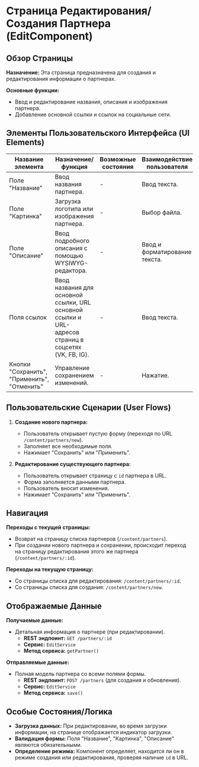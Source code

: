 # Страница Редактирования/Создания Партнера (EditComponent)

## Обзор Страницы

**Назначение:** Эта страница предназначена для создания и редактирования информации о партнерах.

**Основные функции:**
-   Ввод и редактирование названия, описания и изображения партнера.
-   Добавление основной ссылки и ссылок на социальные сети.

## Элементы Пользовательского Интерфейса (UI Elements)

| Название элемента | Назначение/функция | Возможные состояния | Взаимодействие пользователя |
| --- | --- | --- | --- |
| Поле "Название" | Ввод названия партнера. | - | Ввод текста. |
| Поле "Картинка" | Загрузка логотипа или изображения партнера. | - | Выбор файла. |
| Поле "Описание" | Ввод подробного описания с помощью WYSIWYG-редактора. | - | Ввод и форматирование текста. |
| Поля ссылок | Ввод названия для основной ссылки, URL основной ссылки и URL-адресов страниц в соцсетях (VK, FB, IG). | - | Ввод текста. |
| Кнопки "Сохранить", "Применить", "Отменить" | Управление сохранением изменений. | - | Нажатие. |

## Пользовательские Сценарии (User Flows)

1.  **Создание нового партнера:**
    -   Пользователь открывает пустую форму (переходя по URL `/content/partners/new`).
    -   Заполняет все необходимые поля.
    -   Нажимает "Сохранить" или "Применить".

2.  **Редактирование существующего партнера:**
    -   Пользователь открывает страницу с `id` партнера в URL.
    -   Форма заполняется данными партнера.
    -   Пользователь вносит изменения.
    -   Нажимает "Сохранить" или "Применить".

## Навигация

**Переходы с текущей страницы:**
-   Возврат на страницу списка партнеров (`/content/partners`).
-   При создании нового партнера и сохранении, происходит переход на страницу редактирования этого же партнера (`/content/partners/:id`).

**Переходы на текущую страницу:**
-   Со страницы списка для редактирования: `/content/partners/:id`.
-   Со страницы списка для создания: `/content/partners/new`.

## Отображаемые Данные

**Получаемые данные:**
-   Детальная информация о партнере (при редактировании).
    -   **REST эндпоинт:** `GET /partners/:id`
    -   **Сервис:** `EditService`
    -   **Метод сервиса:** `getPartner()`

**Отправляемые данные:**
-   Полная модель партнера со всеми полями формы.
    -   **REST эндпоинт:** `POST /partners` (для создания и обновления).
    -   **Сервис:** `EditService`
    -   **Метод сервиса:** `save()`

## Особые Состояния/Логика

-   **Загрузка данных:** При редактировании, во время загрузки информации, на странице отображается индикатор загрузки.
-   **Валидация формы:** Поля "Название", "Картинка", "Описание" являются обязательными.
-   **Определение режима:** Компонент определяет, находится ли он в режиме создания или редактирования, проверяя наличие `id` в URL.
